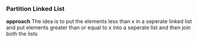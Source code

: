 ### Partition Linked List

  **approach** The idea is to put the elements less than x in a seperate linked list 
    and put elements greater than or equal to  x into a seperate list and then join both the lists

    
